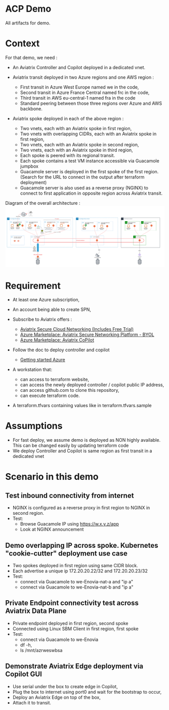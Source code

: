 # ACP Demo
All artifacts for demo.

# Context

For that demo, we need :

- An Aviatrix Controller and Copilot deployed in a dedicated vnet.

- Aviatrix transit deployed in two Azure regions and one AWS region :
  - First transit in Azure West Europe named we in the code,
  - Second transit in Azure France Central named frc in the code,
  - Third transit in AWS eu-central-1 named fra in the code
  - Standard peering between those three regions over Azure and AWS backbone.

- Aviatrix spoke deployed in each of the above region :
  - Two vnets, each with an Aviatrix spoke in first region,
  - Two vnets with overlapping CIDRs, each with an Aviatrix spoke in first region,
  - Two vnets, each with an Aviatrix spoke in second region,
  - Two vnets, each with an Aviatrix spoke in third region,
  - Each spoke is peered with its regional transit.
  - Each spoke contains a test VM instance accessible via Guacamole jumpbox
  - Guacamole server is deployed in the first spoke of the first region. (Search for the URL to connect in the output after terraform deployment)
  - Guacamole server is also used as a reverse proxy (NGINX) to connect to first application in opposite region across Aviatrix transit.

Diagram of the overall architecture :
![Architecture Diagram](images/overall-diagram.png)

# Requirement

- At least one Azure subscription,
- An account being able to create SPN,
- Subscribe to Aviatrix offers :
  - [Aviatrix Secure Cloud Networking (Includes Free Trial)](https://portal.azure.com/#create/aviatrix-systems.aviatrix-controller-abu-saas) 
  - [Azure Marketplace: Aviatrix Secure Networking Platform - BYOL](https://portal.azure.com/#create/aviatrix-systems.aviatrix-bundle-payg)
  - [Azure Marketplace: Aviatrix CoPilot](https://portal.azure.com/#create/aviatrix-systems.aviatrix-copilot)
  
- Follow the doc to deploy controller and copilot
  - [Getting started Azure](https://docs.aviatrix.com/documentation/latest/getting-started/getting-started-guide-azure.html)
- A workstation that:
  - can access to terraform website,
  - can access the newly deployed controller / copilot public IP address,
  - can access github.com to clone this repository,
  - can execute terraform code.
- A terraform.tfvars containing values like in terraform.tfvars.sample
  
# Assumptions

- For fast deploy, we assume demo is deployed as NON highly available. This can be changed easily by updating terraform code
- We deploy Controller and Copilot is same region as first transit in a dedicated vnet

# Scenario in this demo

## Test inbound connectivity from internet
- NGINX is configured as a reverse proxy in first region to NGINX in second region.
- Test:
  - Browse Guacamole IP using https://w.x.y.z/app
  - Look at NGINX announcement

## Demo overlapping IP across spoke. Kubernetes "cookie-cutter" deployment use case
- Two spokes deployed in first region using same CIDR block.
- Each advertise a unique ip 172.20.20.22/32 and 172.20.20.23/32
- Test:
  - connect via Guacamole to we-Enovia-nat-a and "ip a"
  - connect via Guacamole to we-Enovia-nat-b and "ip a"

## Private Endpoint connectivity test across Aviatrix Data Plane
- Private endpoint deployed in first region, second spoke
- Connected using Linux SBM Client in first region, first spoke
- Test: 
  - connect via Guacamole to we-Enovia
  - df -h, 
  - ls /mnt/azrweswbsa

## Demonstrate Aviatrix Edge deployment via Copilot GUI
- Use serial under the box to create edge in Copilot,
- Plug the box to internet using port0 and wait for the bootstrap to occur,
- Deploy an Aviatrix Edge on top of the box,
- Attach it to transit.